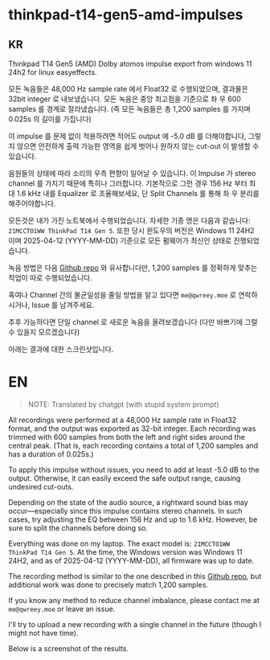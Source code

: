 # thinkpad-t14-gen5-amd-impulses

## KR

Thinkpad T14 Gen5 (AMD) Dolby atomos impulse export from windows 11 24h2 for linux easyeffects.

모든 녹음들은 48,000 Hz sample rate 에서 Float32 로 수행되었으며, 결과물은 32bit integer 로 내보냈습니다. 모든 녹음은 중앙 최고점을 기준으로 좌 우 600 samples 를 경계로 잘라냈습니다. (즉 모든 녹음들은 총 1,200 samples 를 가지며 0.025s 의 길이를 가집니다)

이 impulse 를 문제 없이 적용하려면 적어도 output 에 -5.0 dB 를 더해야합니다, 그렇지 않으면 안전하게 출력 가능한 영역을 쉽게 벗어나 원하지 않는 cut-out 이 발생할 수 있습니다.

음원들의 상태에 따라 소리의 우측 편향이 일어날 수 있습니다. 이 Impulse 가 stereo channel 를 가지기 때문에 특히나 그러합니다. 기본적으로 그런 경우 156 Hz 부터 최대 1.6 kHz 내를 Equalizer 로 조율해보세요, 단 Split Channels 를 통해 좌 우 분리를 해주어야합니다.

모든것은 내가 가진 노트북에서 수행되었습니다. 자세한 기종 명은 다음과 같습니다: `21MCCTO1WW ThinkPad T14 Gen 5`. 또한 당시 윈도우의 버전은 Windows 11 24H2 이며 2025-04-12 (YYYY-MM-DD) 기준으로 모든 펌웨어가 최신인 상태로 진행되었습니다.

녹음 방법은 다음 [Github repo](https://github.com/shuhaowu/linux-thinkpad-speaker-improvements) 와 유사합니다만, 1,200 samples 를 정확하게 맞추는 작업이 따로 수행되었습니다.

혹여나 Channel 간의 불균일성을 줄일 방법을 알고 있다면 `me@qwreey.moe` 로 연락하시거나, Issue 를 남겨주세요.

추후 가능하다면 단일 channel 로 새로운 녹음을 올려보겠습니다 (다만 바쁘기에 그럴 수 있을지 모르겠습니다)

아래는 결과에 대한 스크린샷입니다.

# EN

> NOTE: Translated by chatgpt (with stupid system prompt)

All recordings were performed at a 48,000 Hz sample rate in Float32 format, and the output was exported as 32-bit integer. Each recording was trimmed with 600 samples from both the left and right sides around the central peak. (That is, each recording contains a total of 1,200 samples and has a duration of 0.025s.)

To apply this impulse without issues, you need to add at least -5.0 dB to the output. Otherwise, it can easily exceed the safe output range, causing undesired cut-outs.

Depending on the state of the audio source, a rightward sound bias may occur—especially since this impulse contains stereo channels. In such cases, try adjusting the EQ between 156 Hz and up to 1.6 kHz. However, be sure to split the channels before doing so.

Everything was done on my laptop. The exact model is: `21MCCTO1WW ThinkPad T14 Gen 5`. At the time, the Windows version was Windows 11 24H2, and as of 2025-04-12 (YYYY-MM-DD), all firmware was up to date.

The recording method is similar to the one described in this [Github repo](https://github.com/shuhaowu/linux-thinkpad-speaker-improvements), but additional work was done to precisely match 1,200 samples.

If you know any method to reduce channel imbalance, please contact me at `me@qwreey.moe` or leave an issue.

I'll try to upload a new recording with a single channel in the future (though I might not have time).
  
Below is a screenshot of the results.

